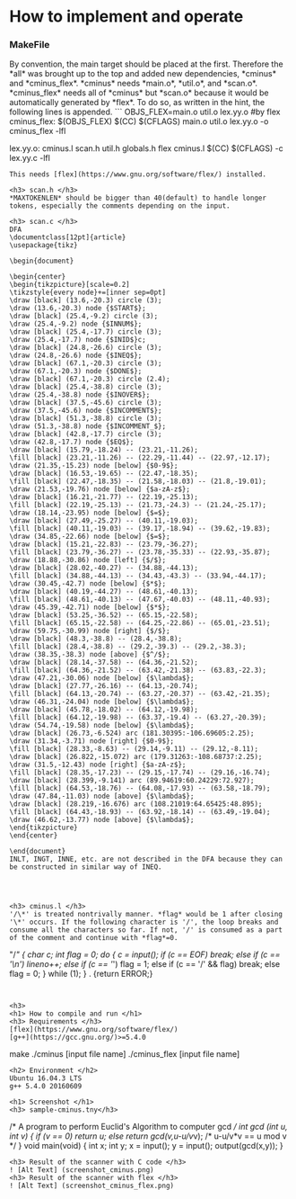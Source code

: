 <h1> How to implement and operate
<h3> MakeFile </h3>
By convention, the main target should be placed at the first. Therefore the *all* was brought up to the top and added new dependencies, *cminus* and *cminus_flex*. *cminus*   needs *main.o*, *util.o*, and *scan.o*. *cminus_flex* needs all of *cminus* but *scan.o* because it would be automatically generated by *flex*. To do so, as written in the hint, the following lines is appended.
```
OBJS_FLEX=main.o util.o lex.yy.o
#by flex
cminus_flex: $(OBJS_FLEX)
	$(CC) $(CFLAGS) main.o util.o lex.yy.o -o cminus_flex -lfl

lex.yy.o: cminus.l scan.h util.h globals.h
	flex cminus.l
	$(CC) $(CFLAGS) -c lex.yy.c -lfl
```
This needs [flex](https://www.gnu.org/software/flex/) installed.

<h3> scan.h </h3>
*MAXTOKENLEN* should be bigger than 40(default) to handle longer tokens, especially the comments depending on the input.

<h3> scan.c </h3>
DFA
\documentclass[12pt]{article}
\usepackage{tikz}

\begin{document}

\begin{center}
\begin{tikzpicture}[scale=0.2]
\tikzstyle{every node}+=[inner sep=0pt]
\draw [black] (13.6,-20.3) circle (3);
\draw (13.6,-20.3) node {$START$};
\draw [black] (25.4,-9.2) circle (3);
\draw (25.4,-9.2) node {$INNUM$};
\draw [black] (25.4,-17.7) circle (3);
\draw (25.4,-17.7) node {$INID$}c;
\draw [black] (24.8,-26.6) circle (3);
\draw (24.8,-26.6) node {$INEQ$};
\draw [black] (67.1,-20.3) circle (3);
\draw (67.1,-20.3) node {$DONE$};
\draw [black] (67.1,-20.3) circle (2.4);
\draw [black] (25.4,-38.8) circle (3);
\draw (25.4,-38.8) node {$INOVER$};
\draw [black] (37.5,-45.6) circle (3);
\draw (37.5,-45.6) node {$INCOMMENT$};
\draw [black] (51.3,-38.8) circle (3);
\draw (51.3,-38.8) node {$INCOMMENT_$};
\draw [black] (42.8,-17.7) circle (3);
\draw (42.8,-17.7) node {$EQ$};
\draw [black] (15.79,-18.24) -- (23.21,-11.26);
\fill [black] (23.21,-11.26) -- (22.29,-11.44) -- (22.97,-12.17);
\draw (21.35,-15.23) node [below] {$0-9$};
\draw [black] (16.53,-19.65) -- (22.47,-18.35);
\fill [black] (22.47,-18.35) -- (21.58,-18.03) -- (21.8,-19.01);
\draw (21.53,-19.76) node [below] {$a-zA-z$};
\draw [black] (16.21,-21.77) -- (22.19,-25.13);
\fill [black] (22.19,-25.13) -- (21.73,-24.3) -- (21.24,-25.17);
\draw (18.14,-23.95) node [below] {$=$};
\draw [black] (27.49,-25.27) -- (40.11,-19.03);
\fill [black] (40.11,-19.03) -- (39.17,-18.94) -- (39.62,-19.83);
\draw (34.85,-22.66) node [below] {$=$};
\draw [black] (15.21,-22.83) -- (23.79,-36.27);
\fill [black] (23.79,-36.27) -- (23.78,-35.33) -- (22.93,-35.87);
\draw (18.88,-30.86) node [left] {$/$};
\draw [black] (28.02,-40.27) -- (34.88,-44.13);
\fill [black] (34.88,-44.13) -- (34.43,-43.3) -- (33.94,-44.17);
\draw (30.45,-42.7) node [below] {$*$};
\draw [black] (40.19,-44.27) -- (48.61,-40.13);
\fill [black] (48.61,-40.13) -- (47.67,-40.03) -- (48.11,-40.93);
\draw (45.39,-42.71) node [below] {$*$};
\draw [black] (53.25,-36.52) -- (65.15,-22.58);
\fill [black] (65.15,-22.58) -- (64.25,-22.86) -- (65.01,-23.51);
\draw (59.75,-30.99) node [right] {$/$};
\draw [black] (48.3,-38.8) -- (28.4,-38.8);
\fill [black] (28.4,-38.8) -- (29.2,-39.3) -- (29.2,-38.3);
\draw (38.35,-38.3) node [above] {$^/$};
\draw [black] (28.14,-37.58) -- (64.36,-21.52);
\fill [black] (64.36,-21.52) -- (63.42,-21.38) -- (63.83,-22.3);
\draw (47.21,-30.06) node [below] {$\lambda$};
\draw [black] (27.77,-26.16) -- (64.13,-20.74);
\fill [black] (64.13,-20.74) -- (63.27,-20.37) -- (63.42,-21.35);
\draw (46.31,-24.04) node [below] {$\lambda$};
\draw [black] (45.78,-18.02) -- (64.12,-19.98);
\fill [black] (64.12,-19.98) -- (63.37,-19.4) -- (63.27,-20.39);
\draw (54.74,-19.58) node [below] {$\lambda$};
\draw [black] (26.73,-6.524) arc (181.30395:-106.69605:2.25);
\draw (31.34,-3.71) node [right] {$0-9$};
\fill [black] (28.33,-8.63) -- (29.14,-9.11) -- (29.12,-8.11);
\draw [black] (26.822,-15.072) arc (179.31263:-108.68737:2.25);
\draw (31.5,-12.43) node [right] {$a-zA-z$};
\fill [black] (28.35,-17.23) -- (29.15,-17.74) -- (29.16,-16.74);
\draw [black] (28.399,-9.141) arc (89.94619:60.24229:72.927);
\fill [black] (64.53,-18.76) -- (64.08,-17.93) -- (63.58,-18.79);
\draw (47.84,-11.03) node [above] {$\lambda$};
\draw [black] (28.219,-16.676) arc (108.21019:64.65425:48.895);
\fill [black] (64.43,-18.93) -- (63.92,-18.14) -- (63.49,-19.04);
\draw (46.62,-13.77) node [above] {$\lambda$};
\end{tikzpicture}
\end{center}

\end{document}
INLT, INGT, INNE, etc. are not described in the DFA because they can be constructed in similar way of INEQ.




<h3> cminus.l </h3>
'/\*' is treated nontrivally manner. *flag* would be 1 after closing '\*' occurs. If the following character is '/', the loop breaks and consume all the characters so far. If not, '/' is consumed as a part of the comment and continue with *flag*=0.
```
"/*"             { char c;
					int flag = 0;
                  do
                  { c = input();
                    if (c == EOF) break;
                    else if (c == '\n') lineno++;
					else if (c == '*') flag = 1;
					else if (c == '/' && flag) break;
					else flag = 0;
                  } while (1);
                }
.               {return ERROR;}
```


<h3>
<h1> How to compile and run </h1>
<h3> Requirements </h3>
[flex](https://www.gnu.org/software/flex/)
[g++](https://gcc.gnu.org/)>=5.4.0
```
make
./cminus [input file name]
./cminus_flex [input file name]
```
<h2> Environment </h2>
Ubuntu 16.04.3 LTS  
g++ 5.4.0 20160609

<h1> Screenshot </h1>
<h3> sample-cminus.tny</h3>
```
/* A program to perform Euclid's
Algorithm to computer gcd */
int gcd (int u, int v)
{
if (v == 0) return u;
else return gcd(v,u-u/v*v);
/* u-u/v*v == u mod v */
}
void main(void)
{
int x; int y;
x = input(); y = input();
output(gcd(x,y));
}
```
<h3> Result of the scanner with C code </h3>
! [Alt Text] (screenshot_cminus.png)
<h3> Result of the scanner with flex </h3>
! [Alt Text] (screenshot_cminus_flex.png)
